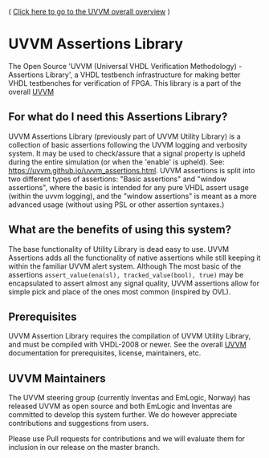 ( [Click here to go to the UVVM overall overview](./../README.md) )

# UVVM Assertions Library
The Open Source 'UVVM (Universal VHDL Verification Methodology) - Assertions Library', a VHDL testbench infrastructure for making better VHDL testbenches for verification of FPGA.
This library is a part of the overall [UVVM](./../README.md)

## For what do I need this Assertions Library?
UVVM Assertions Library (previously part of UVVM Utility Library) is a collection of basic assertions following the UVVM logging and verbosity system. It may be used to check/assure that a signal property is upheld during the entire simulation (or when the 'enable' is upheld). See: https://uvvm.github.io/uvvm_assertions.html. UVVM assertions is split into two different types of assertions: "Basic assertions" and "window assertions", where the basic is intended for any pure VHDL assert usage (within the uvvm logging), and the "window assertions" is meant as a more advanced usage (without using PSL or other assertion syntaxes.)

## What are the benefits of using this system?
The base functionality of Utility Library is dead easy to use. UVVM Assertions adds all the functionality of native assertions while still keeping it within the familiar UVVM alert system. Although The most basic of the assertions `assert_value(ena(sl), tracked_value(bool), true)` may be encapsulated to assert almost any signal quality, UVVM assertions allow for simple pick and place of the ones most common (inspired by OVL).

## Prerequisites
UVVM Assertion Library requires the compilation of UVVM Utility Library, and must be compiled with VHDL-2008 or newer.
See the overall [UVVM](./../README.md) documentation for prerequisites, license, maintainers, etc.

## UVVM Maintainers
The UVVM steering group (currently Inventas and EmLogic, Norway) has released UVVM as open source and both EmLogic and Inventas are committed to develop this system further.
We do however appreciate contributions and suggestions from users.

Please use Pull requests for contributions and we will evaluate them for inclusion in our release on the master branch.
